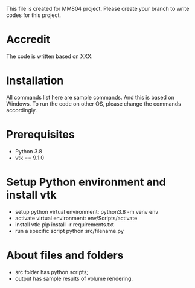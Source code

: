 This file is created for MM804 project. Please create your branch to write codes for this project.

# Accredit
The code is written based on XXX.

# Installation
All commands list here are sample commands. And this is based on Windows. To run the code on other OS, please change the commands accordingly.

# Prerequisites
* Python 3.8
* vtk == 9.1.0

# Setup Python environment and install vtk
*	setup python virtual environment: python3.8 -m venv env
*	activate virtual environment: env/Scripts/activate
*	install vtk: pip install -r requirements.txt
*	run a specific script python src/filename.py

# About files and folders
* src folder has python scripts;
* output has sample results of volume rendering.
